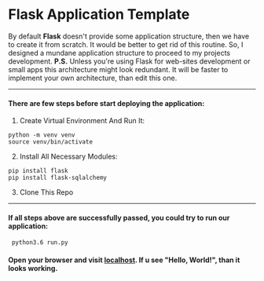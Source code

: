 # Flask Application Template

By default __Flask__ doesn't provide some application structure, then we have to create it from scratch. It would be better to get rid of this routine. So, I designed a mundane application structure to proceed to my projects development.
__P.S.__ Unless you're using Flask for web-sites development or small apps this architecture might look redundant. It will be faster to implement your own architecture, than edit this one.

___

#### There are few steps before start deploying the application:

1) Create Virtual Environment And Run It:
```
python -m venv venv
source venv/bin/activate
```

2) Install All Necessary Modules:
```
pip install flask
pip install flask-sqlalchemy
```

3) Clone This Repo
___
#### If all steps above are successfully passed, you could try to run our application:
```
 python3.6 run.py
 ```

#### Open your browser and visit [localhost](127.0.0.1:5000). If u see "Hello, World!", than it looks working.

